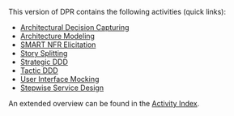 This version of DPR contains the following activities (quick links): 

* [Architectural Decision Capturing](DPR-ArchitecturalDecisionCapturing.md)
* [Architecture Modeling](DPR-ArchitectureModeling.md)
* [SMART NFR Elicitation](DPR-SMART-NFR-Elicitation.md)
* [Story Splitting](DPR-StorySplitting.md)
* [Strategic DDD](DPR-StrategicDDD.md)
* [Tactic DDD](DPR-TacticDDD.md)
* [User Interface Mocking](DPR-UserInterfaceMocking.md)
* [Stepwise Service Design](SDPR-StepwiseServiceDesign.md)

An extended overview can be found in the [Activity Index](readme-gp.md).